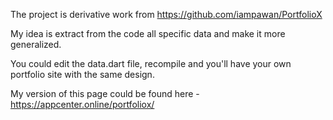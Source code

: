 The project is derivative work from https://github.com/iampawan/PortfolioX

My idea is extract from the code all specific data and make it more generalized.

You could edit the data.dart file, recompile and you'll have your own portfolio site with the same design.

My version of this page could be found here - https://appcenter.online/portfoliox/
